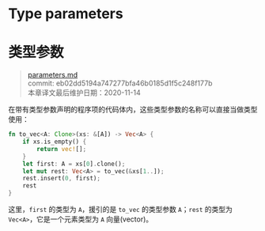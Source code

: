 # Type parameters
# 类型参数

>[parameters.md](https://github.com/rust-lang/reference/blob/master/src/types/parameters.md)\
>commit: eb02dd5194a747277bfa46b0185d1f5c248f177b \
>本章译文最后维护日期：2020-11-14

在带有类型参数声明的程序项的代码体内，这些类型参数的名称可以直接当做类型使用：

```rust
fn to_vec<A: Clone>(xs: &[A]) -> Vec<A> {
    if xs.is_empty() {
        return vec![];
    }
    let first: A = xs[0].clone();
    let mut rest: Vec<A> = to_vec(&xs[1..]);
    rest.insert(0, first);
    rest
}
```

这里，`first` 的类型为 `A`，援引的是 `to_vec` 的类型参数 `A`；`rest` 的类型为 `Vec<A>`，它是一个元素类型为 `A` 向量(vector)。

<!-- 2020-11-12-->
<!-- checked -->
